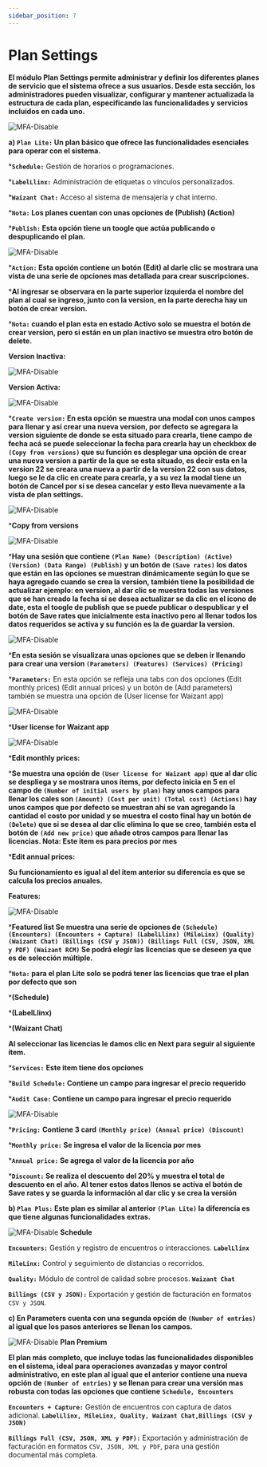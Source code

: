 ```yaml
---
sidebar_position: 7
---
```


# Plan Settings

**El módulo Plan Settings permite administrar y definir los diferentes planes de servicio que el sistema ofrece a sus usuarios. Desde esta sección, los administradores pueden visualizar, configurar y mantener actualizada la estructura de cada plan, especificando las funcionalidades y servicios incluidos en cada uno.**

![MFA-Disable](/img/backoffice-user/plan_settings_backoffice.png)

**a) `Plan Lite:` Un plan básico que ofrece las funcionalidades esenciales para operar con el sistema.**

***`Schedule:`**
Gestión de horarios o programaciones.

***`LabelLlinx:`**
Administración de etiquetas o vínculos personalizados.

***`Waizant Chat:`**
Acceso al sistema de mensajería y chat interno.

***`Nota:` Los planes cuentan con unas opciones de (Publish) (Action)**

***`Publish:` Esta opción tiene un toogle que actúa publicando o despuplicando el plan.**

![MFA-Disable](/img/backoffice-user/plan_lite_backoffice.png)

***`Action:` Esta opción contiene un botón (Edit) al darle clic se mostrara una vista de una serie de opciones mas detallada para crear suscripciones.**

***Al ingresar se observara en la parte superior izquierda el nombre del plan al cual se ingreso, junto con la version, en la parte derecha hay un botón de crear version.**

***`Nota:` cuando el plan esta en estado Activo solo se muestra el botón de crear version, pero si están en un plan inactivo se muestra otro botón de delete.**

**Version Inactiva:**

![MFA-Disable](/img/backoffice-user/version_inactivate_backoffice.png)

**Version Activa:**

![MFA-Disable](/img/backoffice-user/version_activate_backoffice.png)

***`Create version:` En esta opción se muestra una modal con unos campos para llenar y así crear una nueva version, por defecto se agregara la version siguiente de donde se esta situado para crearla, tiene campo de fecha acá se puede seleccionar la fecha para crearla hay un checkbox de `(Copy from versions)` que su función es desplegar una opción de crear una nueva version a partir de la que se esta situado, es decir esta en la version 22 se creara una nueva a partir de la version 22 con sus datos, luego se le da clic en create para crearla, y a su vez la modal tiene un botón de Cancel por si se desea cancelar y esto lleva nuevamente a la vista de plan settings.**

![MFA-Disable](/img/backoffice-user/new_version_backoffice.png)

***Copy from versions**

![MFA-Disable](/img/backoffice-user/new_version_copy_backoffice.png)

***Hay una sesión que contiene `(Plan Name) (Description) (Active) (Version) (Data Range) (Publish)` y un botón de `(Save rates)` los datos que están en las opciones se muestran dinámicamente según lo que se haya agregado cuando se crea la version, también tiene la posibilidad de actualizar ejemplo: en version, al dar clic se muestra todas las versiones que se han creado la fecha si se desea actualizar se da clic en el icono de date, esta el toogle de publish que se puede publicar o despublicar y el botón de Save rates que inicialmente esta inactivo pero al llenar todos los datos requeridos se activa y su función es la de guardar la version.**

![MFA-Disable](/img/backoffice-user/plan_name_backoffice.png)

***En esta sesión se visualizara unas opciones que se deben ir llenando para crear una version `(Parameters) (Features) (Services) (Pricing)`**

***`Parameters:`**
En esta opción se refleja una tabs con dos opciones (Edit monthly prices) (Edit annual prices) y un botón de (Add parameters) también se muestra una opción de (User license for Waizant app)

![MFA-Disable](/img/backoffice-user/view_parameters_backoffice.png)

***User license for Waizant app**

![MFA-Disable](/img/backoffice-user/user_license_app.png)

***Edit monthly prices:**

***Se muestra una opción de `(User license for Waizant app)` que al dar clic se despliega y se mostrara unos ítems, por defecto inicia en 5 en el campo de `(Number of initial users by plan)` hay unos campos para llenar los cales son `(Amount) (Cost per unit) (Total cost) (Actions)` hay unos campos que por defecto se muestran ahí se van agregando la cantidad el costo por unidad y se muestra el costo final hay un botón de `(Delete)` que si se desea al dar clic elimina lo que se creo, también esta el botón de `(Add new price)` que añade otros campos para llenar las licencias. Nota: Este item es para precios por mes**

***Edit annual prices:**

**Su funcionamiento es igual al del item anterior su diferencia es que se calcula los precios anuales.**

**Features:**

![MFA-Disable](/img/backoffice-user/features_plant_backoffice.png)

***Featured list Se muestra una serie de opciones de `(Schedule) (Encounters) (Encounters + Capture) (LabelLlinx) (MileLinx) (Quality) (Waizant Chat) (Billings (CSV y JSON)) (Billings Full (CSV, JSON, XML y PDF) (Waizant RCM)` Se podrá elegir las licencias que se deseen ya que es de selección múltiple.**

***`Nota:` para el plan Lite solo se podrá tener las licencias que trae el plan por defecto que son**

***(Schedule)**

***(LabelLlinx)**

***(Waizant Chat)**

**Al seleccionar las licencias le damos clic en Next para seguir al siguiente ítem.**

***`Services:`**
**Este item tiene dos opciones**

***`Build Schedule:` Contiene un campo para ingresar el precio requerido**

***`Audit Case:` Contiene un campo para ingresar el precio requerido**

![MFA-Disable](/img/backoffice-user/list_service_backoffice.png)

***`Pricing:`**
**Contiene 3 card `(Monthly price) (Annual price) (Discount)`**

***`Monthly price:` Se ingresa el valor de la licencia por mes**

***`Annual price:` Se agrega el valor de la licencia por año**

***`Discount:` Se realiza el descuento del 20% y muestra el total de descuento en el año.**
**Al tener estos datos llenos se activa el botón de Save rates y se guarda la información al dar clic y se crea la versión**

**b) `Plan Plus:` Este plan es similar al anterior `(Plan Lite)` la diferencia es que tiene algunas funcionalidades extras.**

![MFA-Disable](/img/backoffice-user/pircing_service_backoffice.png)
**Schedule**

**`Encounters:`**
Gestión y registro de encuentros o interacciones.
**`LabelLlinx`**

**`MileLinx:`**
Control y seguimiento de distancias o recorridos.

**`Quality:`**
Módulo de control de calidad sobre procesos.
**`Waizant Chat`**

**`Billings (CSV y JSON):`**
Exportación y gestión de facturación en formatos `CSV y JSON`.

**c) En Parameters cuenta con una segunda opción de `(Number of entries)` al igual que los pasos anteriores se llenan los campos.**

![MFA-Disable](/img/backoffice-user/number_of_entries.png)
**Plan Premium**

**El plan más completo, que incluye todas las funcionalidades disponibles en el sistema, ideal para operaciones avanzadas y mayor control administrativo, en este plan al igual que el anterior contiene una nueva opción de `(Number of entries)` y se llenan para crear una versión mas robusta con todas las opciones que contiene**
**`Schedule, Encounters`**

**`Encounters + Capture:`**
Gestión de encuentros con captura de datos adicional.
**`LabelLlinx, MileLinx, Quality, Waizant Chat,Billings (CSV y JSON)`**

**`Billings Full (CSV, JSON, XML y PDF):`**
Exportación y administración de facturación en formatos `CSV, JSON, XML y PDF`, para una gestión documental más completa.

